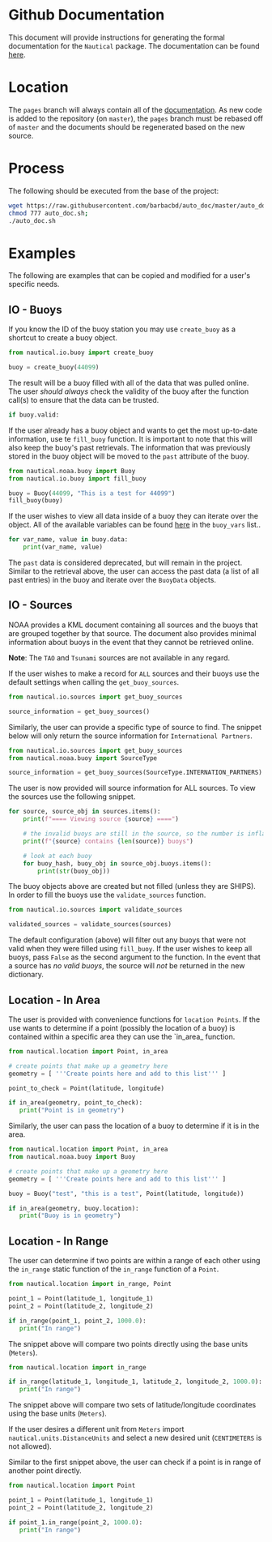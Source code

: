 # Github Documentation

This document will provide instructions for generating the formal documentation for the `Nautical` package.
The documentation can be found [here](https://barbacbd.github.io/nautical/build/html/index.html). 

# Location

The `pages` branch will always contain all of the [documentation](https://barbacbd.github.io/nautical/build/html/index.html).
As new code is added to the repository (on `master`), the `pages` branch must be rebased off of `master` and the
documents should be regenerated based on the new source.

# Process

The following should be executed from the base of the project:

```bash
wget https://raw.githubusercontent.com/barbacbd/auto_doc/master/auto_doc.sh;
chmod 777 auto_doc.sh;
./auto_doc.sh
```

# Examples

The following are examples that can be copied and modified for a user's specific needs.

## IO - Buoys

If you know the ID of the buoy station you may use `create_buoy` as a shortcut to create a buoy object.

```python
from nautical.io.buoy import create_buoy

buoy = create_buoy(44099)
```

The result will be a buoy filled with all of the data that was pulled online. The user _should_ *always*
check the validity of the buoy after the function call(s) to ensure that the data can be trusted.

```python
if buoy.valid:
````

If the user already has a buoy object and wants to get the most up-to-date information, use te `fill_buoy`
function. It is important to note that this will also keep the buoy's past retrievals. The information that
was previously stored in the buoy object will be moved to the `past` attribute of the buoy.

```python
from nautical.noaa.buoy import Buoy
from nautical.io.buoy import fill_buoy

buoy = Buoy(44099, "This is a test for 44099")
fill_buoy(buoy)
```

If the user wishes to view all data inside of a buoy they can iterate over the object. All
of the available variables can be found [here](../../nautical/noaa/buoy/buoy_data.py) in the
`buoy_vars` list..

```python
for var_name, value in buoy.data:
    print(var_name, value)
```

The `past` data is considered deprecated, but will remain in the project. Similar to the retrieval
above, the user can access the past data (a list of all past entries) in the buoy and iterate over
the `BuoyData` objects.

## IO - Sources

NOAA provides a KML document containing all sources and the buoys that are grouped together by that
source. The document also provides minimal information about buoys in the event that they cannot
be retrieved online.

**Note**: The `TAO` and `Tsunami` sources are not available in any regard.

If the user wishes to make a record for `ALL` sources and their buoys use the default settings when
calling the `get_buoy_sources`.

```python
from nautical.io.sources import get_buoy_sources

source_information = get_buoy_sources()
```

Similarly, the user can provide a specific type of source to find. The snippet below will only return
the source information for `International Partners`.

```python
from nautical.io.sources import get_buoy_sources
from nautical.noaa.buoy import SourceType

source_information = get_buoy_sources(SourceType.INTERNATION_PARTNERS)
```

The user is now provided will source information for ALL sources. To view the sources use the following
snippet.

```python
for source, source_obj in sources.items():
    print(f"==== Viewing source {source} ====")

    # the invalid buoys are still in the source, so the number is inflated
    print(f"{source} contains {len(source)} buoys")

    # look at each buoy
    for buoy_hash, buoy_obj in source_obj.buoys.items():
    	print(str(buoy_obj))
```

The buoy objects above are created but not filled (unless they are SHIPS). In order to fill the buoys
use the `validate_sources` function.

```python
from nautical.io.sources import validate_sources

validated_sources = validate_sources(sources)
```

The default configuration (above) will filter out any buoys that were not valid when they were filled
using `fill_buoy`. If the user wishes to keep all buoys, pass `False` as the second argument to the function.
In the event that a source has _no valid buoys_, the source will *not* be returned in the new dictionary. 


## Location - In Area

The user is provided with convenience functions for `location Points`. If the use wants to determine if a
point (possibly the location of a buoy) is contained within a specific area they can use the `in_area_ function.

```python
from nautical.location import Point, in_area

# create points that make up a geometry here
geometry = [ '''Create points here and add to this list''' ]

point_to_check = Point(latitude, longitude)

if in_area(geometry, point_to_check):
   print("Point is in geometry")
```

Similarly, the user can pass the location of a buoy to determine if it is in the area.

```python
from nautical.location import Point, in_area
from nautical.noaa.buoy import Buoy

# create points that make up a geometry here
geometry = [ '''Create points here and add to this list''' ]

buoy = Buoy("test", "this is a test", Point(latitude, longitude))

if in_area(geometry, buoy.location):
   print("Buoy is in geometry")
```

## Location - In Range

The user can determine if two points are within a range of each other using the `in_range`
static function of the `in_range` function of a `Point`.

```python
from nautical.location import in_range, Point

point_1 = Point(latitude_1, longitude_1)
point_2 = Point(latitude_2, longitude_2)

if in_range(point_1, point_2, 1000.0):
   print("In range")
```

The snippet above will compare two points directly using the base units (`Meters`).

```python
from nautical.location import in_range

if in_range(latitude_1, longitude_1, latitude_2, longitude_2, 1000.0):
   print("In range")
```

The snippet above will compare two sets of latitude/longitude coordinates using the base units (`Meters`).

If the user desires a different unit from `Meters` import `nautical.units.DistanceUnits` and select a new
desired unit (`CENTIMETERS` is not allowed).

Similar to the first snippet above, the user can check if a point is in range of another point directly.

```python
from nautical.location import Point

point_1 = Point(latitude_1, longitude_1)
point_2 = Point(latitude_2, longitude_2)

if point_1.in_range(point_2, 1000.0):
   print("In range")
```


